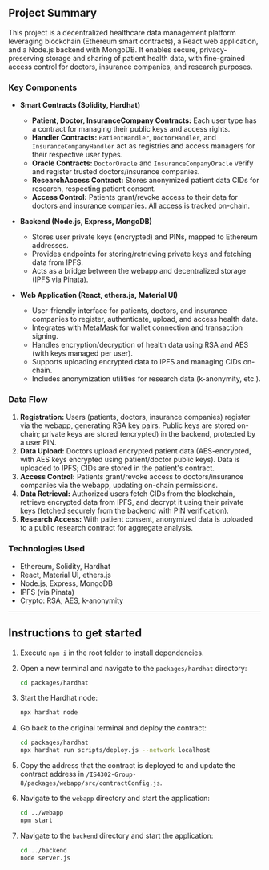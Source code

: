 ## Project Summary

This project is a decentralized healthcare data management platform leveraging blockchain (Ethereum smart contracts), a React web application, and a Node.js backend with MongoDB. It enables secure, privacy-preserving storage and sharing of patient health data, with fine-grained access control for doctors, insurance companies, and research purposes.

### Key Components

- **Smart Contracts (Solidity, Hardhat)**

  - **Patient, Doctor, InsuranceCompany Contracts:** Each user type has a contract for managing their public keys and access rights.
  - **Handler Contracts:** `PatientHandler`, `DoctorHandler`, and `InsuranceCompanyHandler` act as registries and access managers for their respective user types.
  - **Oracle Contracts:** `DoctorOracle` and `InsuranceCompanyOracle` verify and register trusted doctors/insurance companies.
  - **ResearchAccess Contract:** Stores anonymized patient data CIDs for research, respecting patient consent.
  - **Access Control:** Patients grant/revoke access to their data for doctors and insurance companies. All access is tracked on-chain.

- **Backend (Node.js, Express, MongoDB)**

  - Stores user private keys (encrypted) and PINs, mapped to Ethereum addresses.
  - Provides endpoints for storing/retrieving private keys and fetching data from IPFS.
  - Acts as a bridge between the webapp and decentralized storage (IPFS via Pinata).

- **Web Application (React, ethers.js, Material UI)**
  - User-friendly interface for patients, doctors, and insurance companies to register, authenticate, upload, and access health data.
  - Integrates with MetaMask for wallet connection and transaction signing.
  - Handles encryption/decryption of health data using RSA and AES (with keys managed per user).
  - Supports uploading encrypted data to IPFS and managing CIDs on-chain.
  - Includes anonymization utilities for research data (k-anonymity, etc.).

### Data Flow

1. **Registration:** Users (patients, doctors, insurance companies) register via the webapp, generating RSA key pairs. Public keys are stored on-chain; private keys are stored (encrypted) in the backend, protected by a user PIN.
2. **Data Upload:** Doctors upload encrypted patient data (AES-encrypted, with AES keys encrypted using patient/doctor public keys). Data is uploaded to IPFS; CIDs are stored in the patient's contract.
3. **Access Control:** Patients grant/revoke access to doctors/insurance companies via the webapp, updating on-chain permissions.
4. **Data Retrieval:** Authorized users fetch CIDs from the blockchain, retrieve encrypted data from IPFS, and decrypt it using their private keys (fetched securely from the backend with PIN verification).
5. **Research Access:** With patient consent, anonymized data is uploaded to a public research contract for aggregate analysis.

### Technologies Used

- Ethereum, Solidity, Hardhat
- React, Material UI, ethers.js
- Node.js, Express, MongoDB
- IPFS (via Pinata)
- Crypto: RSA, AES, k-anonymity

---

## Instructions to get started

1. Execute `npm i` in the root folder to install dependencies.

2. Open a new terminal and navigate to the `packages/hardhat` directory:

   ```bash
   cd packages/hardhat
   ```

3. Start the Hardhat node:

   ```bash
   npx hardhat node
   ```

4. Go back to the original terminal and deploy the contract:

   ```bash
   cd packages/hardhat
   npx hardhat run scripts/deploy.js --network localhost
   ```

5. Copy the address that the contract is deployed to and update the contract address in `/IS4302-Group-8/packages/webapp/src/contractConfig.js`.

6. Navigate to the `webapp` directory and start the application:
    ```bash
    cd ../webapp
    npm start
    ```

7. Navigate to the `backend` directory and start the application:
    ```bash
    cd ../backend
    node server.js
    ```
